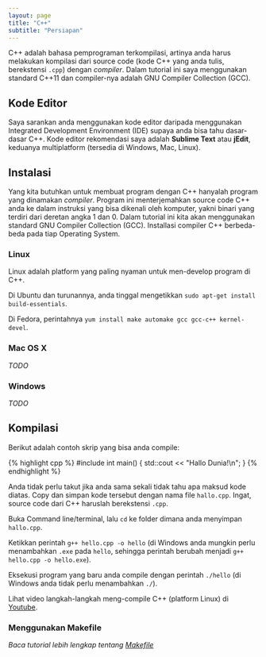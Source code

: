 ```yaml
---
layout: page
title: "C++"
subtitle: "Persiapan"
---
```

C++ adalah bahasa pemprograman terkompilasi, artinya anda harus melakukan kompilasi dari source code (kode C++ yang anda tulis, berekstensi `.cpp`) dengan *compiler*. Dalam tutorial ini saya menggunakan standard C++11 dan compiler-nya adalah GNU Compiler Collection (GCC).

## Kode Editor

Saya sarankan anda menggunakan kode editor daripada menggunakan Integrated Development Environment (IDE) supaya anda bisa tahu dasar-dasar C++. Kode editor rekomendasi saya adalah **Sublime Text** atau **jEdit**, keduanya multiplatform (tersedia di Windows, Mac, Linux).

## Instalasi

Yang kita butuhkan untuk membuat program dengan C++ hanyalah program yang dinamakan *compiler*. Program ini menterjemahkan source code C++ anda ke dalam instruksi yang bisa dikenali oleh komputer, yakni binari yang terdiri dari deretan angka 1 dan 0. Dalam tutorial ini kita akan menggunakan standard GNU Compiler Collection (GCC). Installasi compiler C++ berbeda-beda pada tiap Operating System. 

### Linux

Linux adalah platform yang paling nyaman untuk men-develop program di C++.

Di Ubuntu dan turunannya, anda tinggal mengetikkan `sudo apt-get install build-essentials`. 

Di Fedora, perintahnya `yum install make automake gcc gcc-c++ kernel-devel`.

### Mac OS X

_TODO_ 

### Windows

_TODO_

## Kompilasi

Berikut adalah contoh skrip yang bisa anda compile:

{% highlight cpp %}
#include <iostream>
int main()
{
    std::cout << "Hallo Dunia!\n";
}
{% endhighlight %}

Anda tidak perlu takut jika anda sama sekali tidak tahu apa maksud kode diatas. Copy dan simpan kode tersebut dengan nama file `hallo.cpp`. Ingat, source code dari C++ haruslah berekstensi `.cpp`.

Buka Command line/terminal, lalu `cd` ke folder dimana anda menyimpan `hallo.cpp`. 

Ketikkan perintah `g++ hello.cpp -o hello` (di Windows anda mungkin perlu menambahkan `.exe` pada `hello`, sehingga perintah berubah menjadi `g++ hello.cpp -o hello.exe`). 

Eksekusi program yang baru anda compile dengan perintah `./hello` (di Windows anda tidak perlu menambahkan `./`).

Lihat video langkah-langkah meng-compile C++ (platform Linux) di [Youtube](http://youtu.be/5l5tfcRNpsI).

### Menggunakan Makefile

*Baca tutorial lebih lengkap tentang [Makefile](/tutorial/makefile)*
